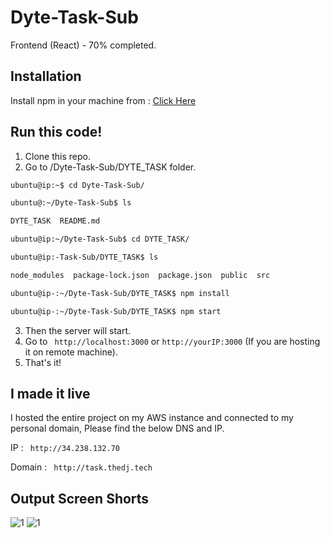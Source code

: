 # Dyte-Task-Sub

Frontend (React) - 70% completed.

## Installation

Install npm in your machine from : 
[Click Here](https://docs.npmjs.com/downloading-and-installing-node-js-and-npm)


## Run this code!
1. Clone this repo.
2. Go to /Dyte-Task-Sub/DYTE_TASK folder.

```bash
ubuntu@ip:~$ cd Dyte-Task-Sub/

ubuntu@:~/Dyte-Task-Sub$ ls

DYTE_TASK  README.md

ubuntu@ip:~/Dyte-Task-Sub$ cd DYTE_TASK/

ubuntu@ip:-Task-Sub/DYTE_TASK$ ls

node_modules  package-lock.json  package.json  public  src

ubuntu@ip-:~/Dyte-Task-Sub/DYTE_TASK$ npm install

ubuntu@ip-:~/Dyte-Task-Sub/DYTE_TASK$ npm start

```

3. Then the server will start.
4. Go to ``` http://localhost:3000``` or ``` http://yourIP:3000 ``` (If you are hosting it on remote machine).
5. That's it!

## I made it live
I hosted the entire project on my AWS instance and connected to my personal domain, Please find the below DNS and IP.

IP : ``` http://34.238.132.70```

Domain :  ``` http://task.thedj.tech```

## Output Screen Shorts

![1](https://devijagannadh.in/SS/1.png)
![1](https://devijagannadh.in/SS/2.png)

